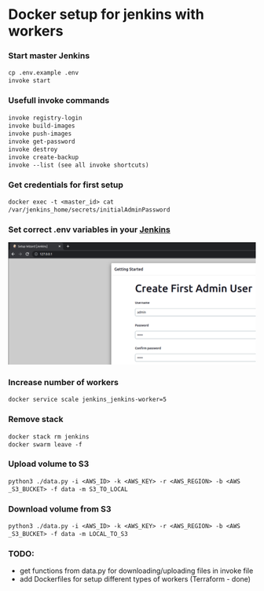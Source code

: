 # Docker setup for jenkins with workers

### Start master Jenkins
```
cp .env.example .env
invoke start
```
### Usefull invoke commands
```
invoke registry-login
invoke build-images
invoke push-images
invoke get-password
invoke destroy
invoke create-backup
invoke --list (see all invoke shortcuts)
```

### Get credentials for first setup
```
docker exec -t <master_id> cat /var/jenkins_home/secrets/initialAdminPassword
```

### Set correct .env variables in your [Jenkins](http://127.0.0.1)
![image info](./pictures/setup-credentials.png)

### Increase number of workers
```
docker service scale jenkins_jenkins-worker=5
```

### Remove stack
```
docker stack rm jenkins
docker swarm leave -f
```

### Upload volume to S3
```
python3 ./data.py -i <AWS_ID> -k <AWS_KEY> -r <AWS_REGION> -b <AWS _S3_BUCKET> -f data -m S3_TO_LOCAL
```

### Download volume from S3
```
python3 ./data.py -i <AWS_ID> -k <AWS_KEY> -r <AWS_REGION> -b <AWS _S3_BUCKET> -f data -m LOCAL_TO_S3
```

### TODO:
- get functions from data.py for downloading/uploading files in invoke file
- add Dockerfiles for setup different types of workers (Terraform - done)

